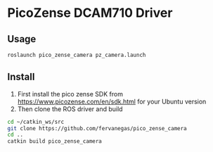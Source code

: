 # PicoZense DCAM710 Driver

## Usage 

```bash
roslaunch pico_zense_camera pz_camera.launch
```

## Install
1. First install the pico zense SDK from https://www.picozense.com/en/sdk.html for your Ubuntu version
2. Then clone the ROS driver and build

```bash
cd ~/catkin_ws/src
git clone https://github.com/fervanegas/pico_zense_camera
cd ..
catkin build pico_zense_camera
```

